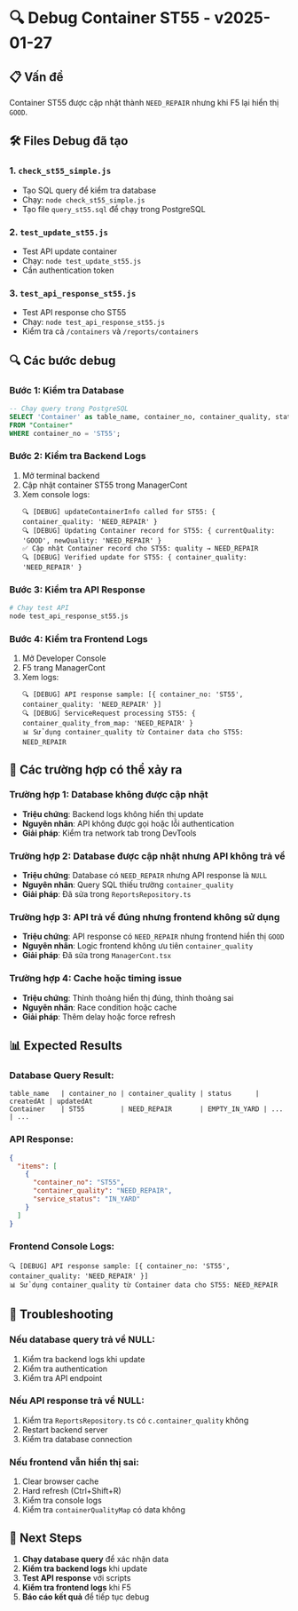 # 🔍 Debug Container ST55 - v2025-01-27

## 📋 **Vấn đề**

Container ST55 được cập nhật thành `NEED_REPAIR` nhưng khi F5 lại hiển thị `GOOD`.

## 🛠️ **Files Debug đã tạo**

### **1. `check_st55_simple.js`**
- Tạo SQL query để kiểm tra database
- Chạy: `node check_st55_simple.js`
- Tạo file `query_st55.sql` để chạy trong PostgreSQL

### **2. `test_update_st55.js`**
- Test API update container
- Chạy: `node test_update_st55.js`
- Cần authentication token

### **3. `test_api_response_st55.js`**
- Test API response cho ST55
- Chạy: `node test_api_response_st55.js`
- Kiểm tra cả `/containers` và `/reports/containers`

## 🔍 **Các bước debug**

### **Bước 1: Kiểm tra Database**
```sql
-- Chạy query trong PostgreSQL
SELECT 'Container' as table_name, container_no, container_quality, status, "createdAt", "updatedAt"
FROM "Container" 
WHERE container_no = 'ST55';
```

### **Bước 2: Kiểm tra Backend Logs**
1. Mở terminal backend
2. Cập nhật container ST55 trong ManagerCont
3. Xem console logs:
   ```
   🔍 [DEBUG] updateContainerInfo called for ST55: { container_quality: 'NEED_REPAIR' }
   🔍 [DEBUG] Updating Container record for ST55: { currentQuality: 'GOOD', newQuality: 'NEED_REPAIR' }
   ✅ Cập nhật Container record cho ST55: quality → NEED_REPAIR
   🔍 [DEBUG] Verified update for ST55: { container_quality: 'NEED_REPAIR' }
   ```

### **Bước 3: Kiểm tra API Response**
```bash
# Chạy test API
node test_api_response_st55.js
```

### **Bước 4: Kiểm tra Frontend Logs**
1. Mở Developer Console
2. F5 trang ManagerCont
3. Xem logs:
   ```
   🔍 [DEBUG] API response sample: [{ container_no: 'ST55', container_quality: 'NEED_REPAIR' }]
   🔍 [DEBUG] ServiceRequest processing ST55: { container_quality_from_map: 'NEED_REPAIR' }
   📊 Sử dụng container_quality từ Container data cho ST55: NEED_REPAIR
   ```

## 🎯 **Các trường hợp có thể xảy ra**

### **Trường hợp 1: Database không được cập nhật**
- **Triệu chứng**: Backend logs không hiển thị update
- **Nguyên nhân**: API không được gọi hoặc lỗi authentication
- **Giải pháp**: Kiểm tra network tab trong DevTools

### **Trường hợp 2: Database được cập nhật nhưng API không trả về**
- **Triệu chứng**: Database có `NEED_REPAIR` nhưng API response là `NULL`
- **Nguyên nhân**: Query SQL thiếu trường `container_quality`
- **Giải pháp**: Đã sửa trong `ReportsRepository.ts`

### **Trường hợp 3: API trả về đúng nhưng frontend không sử dụng**
- **Triệu chứng**: API response có `NEED_REPAIR` nhưng frontend hiển thị `GOOD`
- **Nguyên nhân**: Logic frontend không ưu tiên `container_quality`
- **Giải pháp**: Đã sửa trong `ManagerCont.tsx`

### **Trường hợp 4: Cache hoặc timing issue**
- **Triệu chứng**: Thỉnh thoảng hiển thị đúng, thỉnh thoảng sai
- **Nguyên nhân**: Race condition hoặc cache
- **Giải pháp**: Thêm delay hoặc force refresh

## 📊 **Expected Results**

### **Database Query Result:**
```
table_name   | container_no | container_quality | status      | createdAt | updatedAt
Container    | ST55         | NEED_REPAIR       | EMPTY_IN_YARD | ...      | ...
```

### **API Response:**
```json
{
  "items": [
    {
      "container_no": "ST55",
      "container_quality": "NEED_REPAIR",
      "service_status": "IN_YARD"
    }
  ]
}
```

### **Frontend Console Logs:**
```
🔍 [DEBUG] API response sample: [{ container_no: 'ST55', container_quality: 'NEED_REPAIR' }]
📊 Sử dụng container_quality từ Container data cho ST55: NEED_REPAIR
```

## 🚨 **Troubleshooting**

### **Nếu database query trả về NULL:**
1. Kiểm tra backend logs khi update
2. Kiểm tra authentication
3. Kiểm tra API endpoint

### **Nếu API response trả về NULL:**
1. Kiểm tra `ReportsRepository.ts` có `c.container_quality` không
2. Restart backend server
3. Kiểm tra database connection

### **Nếu frontend vẫn hiển thị sai:**
1. Clear browser cache
2. Hard refresh (Ctrl+Shift+R)
3. Kiểm tra console logs
4. Kiểm tra `containerQualityMap` có data không

## 📝 **Next Steps**

1. **Chạy database query** để xác nhận data
2. **Kiểm tra backend logs** khi update
3. **Test API response** với scripts
4. **Kiểm tra frontend logs** khi F5
5. **Báo cáo kết quả** để tiếp tục debug



